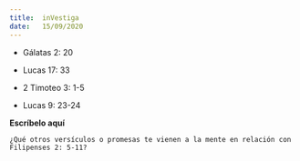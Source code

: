 ```yaml
---
title:  inVestiga
date:   15/09/2020
---
```


- Gálatas 2: 20

- Lucas 17: 33

- 2 Timoteo 3: 1-5

- Lucas 9: 23-24

**Escríbelo aquí**

`¿Qué otros versículos o promesas te vienen a la mente en relación con Filipenses 2: 5-11?`
